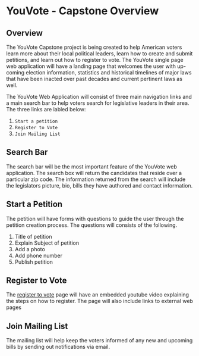 # YouVote - Capstone Overview

## Overview

The YouVote Capstone project is being created to help American voters learn more about their local political leaders, learn how to create and submit petitions, and learn out how to register to vote. The YouVote single page web application will have a landing page that welcomes the user with up-coming election information, statistics and historical timelines of major laws that have been inacted over past decades and current pertinent laws as well.

The YouVote Web Application will consist of three main navigation links and a main search bar to help voters search for legislative leaders in their area. The three links are labled below:

1. `Start a petition`
2. `Register to Vote`
3. `Join Mailing List`

## Search Bar

The search bar will be the most important feature of the YouVote web application. The search box will return the candidates that reside over a particular zip code. The information returned from the search will include the legislators picture, bio, bills they have authored and contact information.

## Start a Petition

The petition will have forms with questions to guide the user through the petition creation process. The questions will consists of the following.

1. Title of petition
2. Explain Subject of petition
3. Add a photo
4. Add phone number
5. Publish petition

## Register to Vote

The [register to vote](https://www.youtube.com/embed/JAI9vuvCads) page will have an embedded youtube video explaining the steps on how to register. The page will also include links to external web pages

## Join Mailing List

The mailing list will help keep the voters informed of any new and upcoming bills by sending out notifications via email.
